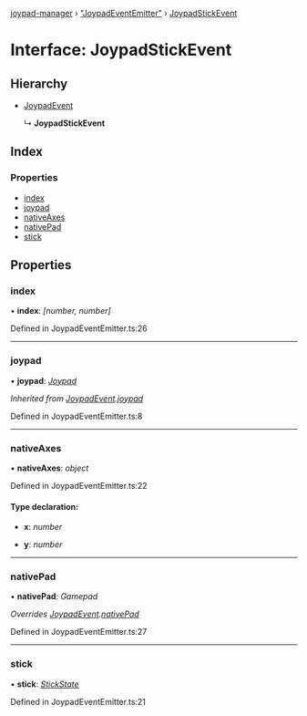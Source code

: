 [joypad-manager](../README.md) › ["JoypadEventEmitter"](../modules/_joypadeventemitter_.md) › [JoypadStickEvent](_joypadeventemitter_.joypadstickevent.md)

# Interface: JoypadStickEvent

## Hierarchy

* [JoypadEvent](_joypadeventemitter_.joypadevent.md)

  ↳ **JoypadStickEvent**

## Index

### Properties

* [index](_joypadeventemitter_.joypadstickevent.md#index)
* [joypad](_joypadeventemitter_.joypadstickevent.md#joypad)
* [nativeAxes](_joypadeventemitter_.joypadstickevent.md#nativeaxes)
* [nativePad](_joypadeventemitter_.joypadstickevent.md#nativepad)
* [stick](_joypadeventemitter_.joypadstickevent.md#stick)

## Properties

###  index

• **index**: *[number, number]*

Defined in JoypadEventEmitter.ts:26

___

###  joypad

• **joypad**: *[Joypad](../classes/_joypad_.joypad.md)*

*Inherited from [JoypadEvent](_joypadeventemitter_.joypadevent.md).[joypad](_joypadeventemitter_.joypadevent.md#joypad)*

Defined in JoypadEventEmitter.ts:8

___

###  nativeAxes

• **nativeAxes**: *object*

Defined in JoypadEventEmitter.ts:22

#### Type declaration:

* **x**: *number*

* **y**: *number*

___

###  nativePad

• **nativePad**: *Gamepad*

*Overrides [JoypadEvent](_joypadeventemitter_.joypadevent.md).[nativePad](_joypadeventemitter_.joypadevent.md#nativepad)*

Defined in JoypadEventEmitter.ts:27

___

###  stick

• **stick**: *[StickState](_joypad_.stickstate.md)*

Defined in JoypadEventEmitter.ts:21
